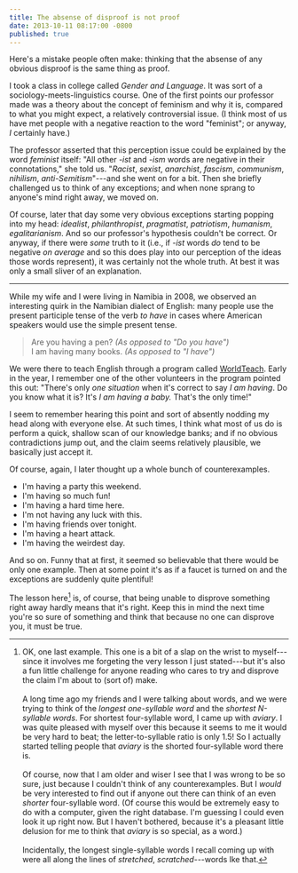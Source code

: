 ```yaml
---
title: The absense of disproof is not proof
date: 2013-10-11 08:17:00 -0800
published: true
---
```


Here's a mistake people often make: thinking that the absense of any obvious disproof is the same thing as proof.

I took a class in college called *Gender and Language*. It was sort of a sociology-meets-linguistics course. One of the first points our professor made was a theory about the concept of feminism and why it is, compared to what you might expect, a relatively controversial issue. (I think most of us have met people with a negative reaction to the word "feminist"; or anyway, *I* certainly have.)

The professor asserted that this perception issue could be explained by the word *feminist* itself: "All other *-ist* and *-ism* words are negative in their connotations," she told us. "*Racist*, *sexist*, *anarchist*, *fascism*, *communism*, *nihilism*, *anti-Semitism*"---and she went on for a bit. Then she briefly challenged us to think of any exceptions; and when none sprang to anyone's mind right away, we moved on.

Of course, later that day some very obvious exceptions starting popping into my head: *idealist*, *philanthropist*, *pragmatist*, *patriotism*, *humanism*, *egalitarianism*. And so our professor's hypothesis couldn't be correct. Or anyway, if there were *some* truth to it (i.e., if *-ist* words *do* tend to be negative *on average* and so this does play into our perception of the ideas those words represent), it was certainly not the whole truth. At best it was only a small sliver of an explanation.

***

While my wife and I were living in Namibia in 2008, we observed an interesting quirk in the Namibian dialect of English: many people use the present participle tense of the verb *to have* in cases where American speakers would use the simple present tense.

> Are you having a pen? *(As opposed to "Do you have")*  
> I am having many books. *(As opposed to "I have")*

We were there to teach English through a program called [WorldTeach](http://www.worldteach.org/). Early in the year, I remember one of the other volunteers in the program pointed this out: "There's only *one situation* when it's correct to say *I am having*. Do you know what it is? It's *I am having a baby.* That's the only time!"

I seem to remember hearing this point and sort of absently nodding my head along with everyone else. At such times, I think what most of us do is perform a quick, shallow scan of our knowledge banks; and if no obvious contradictions jump out, and the claim seems relatively plausible, we basically just accept it.

Of course, again, I later thought up a whole bunch of counterexamples.

- I'm having a party this weekend.
- I'm having so much fun!
- I'm having a hard time here.
- I'm not having any luck with this.
- I'm having friends over tonight.
- I'm having a heart attack.
- I'm having the weirdest day.

And so on. Funny that at first, it seemed so believable that there would be only one example. Then at some point it's as if a faucet is turned on and the exceptions are suddenly quite plentiful!

The lesson here[^one-last-example] is, of course, that being unable to disprove something right away hardly means that it's right. Keep this in mind the next time you're so sure of something and think that because no one can disprove you, it must be true.

[^one-last-example]: OK, one last example. This one is a bit of a slap on the wrist to myself---since it involves me forgeting the very lesson I just stated---but it's also a fun little challenge for anyone reading who cares to try and disprove the claim I'm about to (sort of) make.<br /><br />A long time ago my friends and I were talking about words, and we were trying to think of the *longest one-syllable word* and the *shortest N-syllable words*. For shortest four-syllable word, I came up with *aviary*. I was quite pleased with myself over this because it seems to me it would be very hard to beat; the letter-to-syllable ratio is only 1.5! So I actually started telling people that *aviary* is the shorted four-syllable word there is.<br /><br />Of course, now that I am older and wiser I see that I was wrong to be so sure, just because I couldn't think of any counterexamples. But I *would* be very interested to find out if anyone out there can think of an even *shorter* four-syllable word. (Of course this would be extremely easy to do with a computer, given the right database. I'm guessing I could even look it up right now. But I haven't bothered, because it's a pleasant little delusion for me to think that *aviary* is so special, as a word.)<br /><br />Incidentally, the longest single-syllable words I recall coming up with were all along the lines of *stretched*, *scratched*---words lke that.

